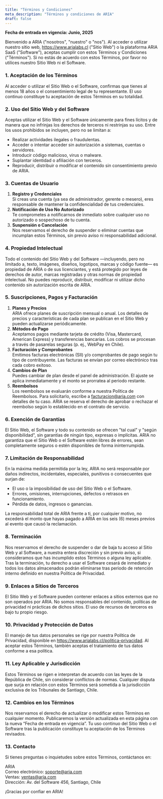 ```yaml
---
title: "Términos y Condiciones"
meta_description: "Términos y condiciones de ARIA"
draft: false
---
```


**Fecha de entrada en vigencia: Junio, 2025**

Bienvenido a ARIA ("nosotros", "nuestro" o "nos"). Al acceder o utilizar nuestro sitio web, <https://www.arialabs.cl> ("Sitio Web") o la plataforma ARIA SaaS ("Software"), aceptas cumplir con estos Términos y Condiciones ("Términos"). Si no estás de acuerdo con estos Términos, por favor no utilices nuestro Sitio Web ni el Software.

### 1. Aceptación de los Términos

Al acceder o utilizar el Sitio Web o el Software, confirmas que tienes al menos 18 años o el consentimiento legal de tu representante. El uso continuo constituye tu aceptación de estos Términos en su totalidad.

### 2. Uso del Sitio Web y del Software

Aceptas utilizar el Sitio Web y el Software únicamente para fines lícitos y de manera que no infrinjas los derechos de terceros ni restrinjas su uso. Entre los usos prohibidos se incluyen, pero no se limitan a:

- Realizar actividades ilegales o fraudulentas.
- Acceder o intentar acceder sin autorización a sistemas, cuentas o servidores.
- Introducir código malicioso, virus o malware.
- Suplantar identidad o afiliación con terceros.
- Reproducir, distribuir o modificar el contenido sin consentimiento previo de ARIA.

### 3. Cuentas de Usuario

1. **Registro y Credenciales**  
   Si creas una cuenta (ya sea de administrador, gerente o mesero), eres responsable de mantener la confidencialidad de tus credenciales.  
2. **Notificación de Uso No Autorizado**  
   Te comprometes a notificarnos de inmediato sobre cualquier uso no autorizado o sospechoso de tu cuenta.  
3. **Suspensión o Cancelación**  
   Nos reservamos el derecho de suspender o eliminar cuentas que incumplan estos Términos, sin previo aviso ni responsabilidad adicional.

### 4. Propiedad Intelectual

Todo el contenido del Sitio Web y del Software —incluyendo, pero no limitado a, texto, imágenes, diseños, logotipos, marcas y código fuente— es propiedad de ARIA o de sus licenciantes, y está protegido por leyes de derechos de autor, marcas registradas y otras normas de propiedad intelectual. No puedes reproducir, distribuir, modificar ni utilizar dicho contenido sin autorización escrita de ARIA.

### 5. Suscripciones, Pagos y Facturación

1. **Planes y Precios**  
   ARIA ofrece planes de suscripción mensual o anual. Los detalles de precios y características de cada plan se publican en el Sitio Web y pueden actualizarse periódicamente.  
2. **Métodos de Pago**  
   Aceptamos pagos mediante tarjeta de crédito (Visa, Mastercard, American Express) y transferencias bancarias. Los cobros se procesan a través de pasarelas seguras (p. ej., WebPay en Chile).  
3. **Facturación y Comprobantes**  
   Emitimos facturas electrónicas (SII) y/o comprobantes de pago según tu tipo de contribuyente. Las facturas se envían por correo electrónico tras cada cobro exitoso.  
4. **Cambios de Plan**  
   Puedes cambiar de plan desde el panel de administración. El ajuste se aplica inmediatamente y el monto se prorratea al periodo restante.  
5. **Reembolsos**  
   Los reembolsos se evaluarán conforme a nuestra Política de Reembolsos. Para solicitarlo, escribe a <facturacion@aria.com> con detalles de tu caso. ARIA se reserva el derecho de aprobar o rechazar el reembolso según lo establecido en el contrato de servicio.

### 6. Exención de Garantías

El Sitio Web, el Software y todo su contenido se ofrecen "tal cual" y "según disponibilidad", sin garantías de ningún tipo, expresas o implícitas. ARIA no garantiza que el Sitio Web o el Software estén libres de errores, sean completamente seguros o estén disponibles de forma ininterrumpida.

### 7. Limitación de Responsabilidad

En la máxima medida permitida por la ley, ARIA no será responsable por daños indirectos, incidentales, especiales, punitivos o consecuentes que surjan de:  
- El uso o la imposibilidad de uso del Sitio Web o el Software.  
- Errores, omisiones, interrupciones, defectos o retrasos en funcionamiento.  
- Pérdida de datos, ingresos o ganancias.  

La responsabilidad total de ARIA frente a ti, por cualquier motivo, no excederá el monto que hayas pagado a ARIA en los seis (6) meses previos al evento que causó la reclamación.

### 8. Terminación

Nos reservamos el derecho de suspender o dar de baja tu acceso al Sitio Web y al Software, a nuestra entera discreción y sin previo aviso, si consideramos que has incumplido estos Términos o alguna ley aplicable. Tras la terminación, tu derecho a usar el Software cesará de inmediato y todos los datos almacenados podrán eliminarse tras periodo de retención interno definido en nuestra Política de Privacidad.

### 9. Enlaces a Sitios de Terceros

El Sitio Web y el Software pueden contener enlaces a sitios externos que no son operados por ARIA. No somos responsables del contenido, políticas de privacidad ni prácticas de dichos sitios. El uso de recursos de terceros es bajo tu propio riesgo.

### 10. Privacidad y Protección de Datos

El manejo de tus datos personales se rige por nuestra Política de Privacidad, disponible en <https://www.arialabs.cl/politica-privacidad>. Al aceptar estos Términos, también aceptas el tratamiento de tus datos conforme a esa política.

### 11. Ley Aplicable y Jurisdicción

Estos Términos se rigen e interpretan de acuerdo con las leyes de la República de Chile, sin considerar conflictos de normas. Cualquier disputa que surja en relación con estos Términos será sometida a la jurisdicción exclusiva de los Tribunales de Santiago, Chile.

### 12. Cambios en los Términos

Nos reservamos el derecho de actualizar o modificar estos Términos en cualquier momento. Publicaremos la versión actualizada en esta página con la nueva “Fecha de entrada en vigencia”. Tu uso continuo del Sitio Web o el Software tras la publicación constituye tu aceptación de los Términos revisados.

### 13. Contacto

Si tienes preguntas o inquietudes sobre estos Términos, contáctanos en:

ARIA  
Correo electrónico: <soporte@aria.com>  
Ventas: <ventas@aria.com>  
Dirección: Av. del Software 456, Santiago, Chile  

¡Gracias por confiar en ARIA!  
